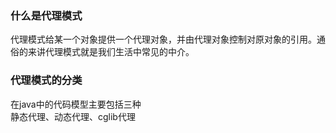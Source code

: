 ### 什么是代理模式
代理模式给某一个对象提供一个代理对象，并由代理对象控制对原对象的引用。通俗的来讲代理模式就是我们生活中常见的中介。
### 代理模式的分类
在java中的代码模型主要包括三种  
静态代理、动态代理、cglib代理